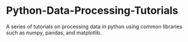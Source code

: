 # Python-Data-Processing-Tutorials
A series of tutorials on processing data in python using common libraries such as numpy, pandas, and matplotlib. 
